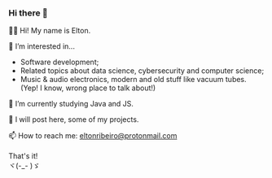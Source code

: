 ### Hi there 👋


👦🏻 Hi! My name is Elton. <br>

👀 I’m interested in...
  - Software development;
  - Related topics about data science, cybersecurity and computer science;
  - Music & audio electronics, modern and old stuff like vacuum tubes. (Yep! I know, wrong place to talk about!) <br>
  
🌱 I’m currently studying Java and JS. <br>

💞️ I will post here, some of my projects. <br>

📫 How to reach me: eltonribeiro@protonmail.com <br>
<br>
That's it!<br>
ヾ(-_- )ゞ 
